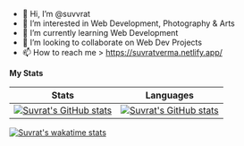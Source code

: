 - 👋 Hi, I’m @suvvrat
- 👀 I’m interested in Web Development, Photography & Arts
- 🌱 I’m currently learning  Web Development 
- 💞️ I’m looking to collaborate on Web Dev Projects
- 📫 How to reach me > https://suvratverma.netlify.app/

**My Stats**

<!-- <a href="https://github.com/anuraghazra/github-readme-stats">
  <img align="center" src="https://github-readme-stats.vercel.app/api?username=suvvrat&show_icons=true&theme=midnight-purple&include_all_commits=true" />
</a> 
<a href="https://github.com/anuraghazra/github-readme-stats">
  <img align="center" src="https://github-readme-stats.vercel.app/api/top-langs?username=suvvrat&show_icons=true&theme=midnight-purple&layout=compact" />
</a>
<a href="https://github.com/anuraghazra/github-readme-stats">
  <img align="center" src="https://github-readme-stats.vercel.app/api/wakatime?username=suvvrat&theme=midnight-purple" />
</a> -->

Stats | Languages
------| ----------
[![Suvrat's GitHub stats](https://github-readme-stats.vercel.app/api?username=suvvrat&show_icons=true&theme=midnight-purple&include_all_commits=true)](https://github.com/suvvrat/github-readme-stats) | [![Suvrat's GitHub stats](https://github-readme-stats.vercel.app/api/top-langs?username=suvvrat&show_icons=true&theme=midnight-purple&layout=compact)](https://github.com/suvvrat/github-readme-stats)
[![Suvrat's wakatime stats](https://github-readme-stats.vercel.app/api/wakatime?username=suvvrat&theme=midnight-purple)](https://github.com/suvvrat/github-readme-stats)
